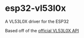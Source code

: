 # esp32-vl53l0x
A VL53L0X driver for the ESP32

Based off of the [official VL53L0X API](http://www.st.com/content/st_com/en/products/embedded-software/proximity-sensors-software/stsw-img005.html)
